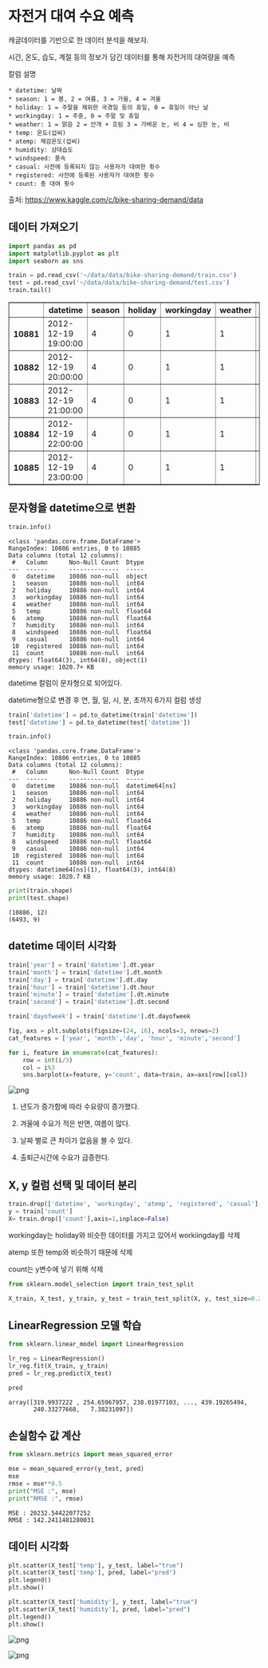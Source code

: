 # 자전거 대여 수요 예측

캐글데이터를 기반으로 한 데이터 분석을 해보자.

시간, 온도, 습도, 계절 등의 정보가 담긴 데이터를 통해 자전거의 대여량을 예측

칼럼 설명

    * datetime: 날짜
    * season: 1 = 봄, 2 = 여름, 3 = 가을, 4 = 겨울
    * holiday: 1 = 주말을 제외한 국경일 등의 휴일, 0 = 휴일이 아닌 날
    * workingday: 1 = 주중, 0 = 주말 및 휴일
    * weather: 1 = 맑음 2 = 안개 + 흐림 3 = 가벼운 눈, 비 4 = 심한 눈, 비
    * temp: 온도(섭씨)
    * atemp: 체감온도(섭씨)
    * humidity: 상대습도
    * windspeed: 풍속
    * casual: 사전에 등록되지 않는 사용자가 대여한 횟수
    * registered: 사전에 등록된 사용자가 대여한 횟수
    * count: 총 대여 횟수

출처: https://www.kaggle.com/c/bike-sharing-demand/data

## 데이터 가져오기


```python
import pandas as pd
import matplotlib.pyplot as plt
import seaborn as sns
```


```python
train = pd.read_csv('~/data/data/bike-sharing-demand/train.csv')
test = pd.read_csv('~/data/data/bike-sharing-demand/test.csv')
train.tail()
```




<div>
<style scoped>
    .dataframe tbody tr th:only-of-type {
        vertical-align: middle;
    }

    .dataframe tbody tr th {
        vertical-align: top;
    }

    .dataframe thead th {
        text-align: right;
    }
</style>
<table border="1" class="dataframe">
  <thead>
    <tr style="text-align: right;">
      <th></th>
      <th>datetime</th>
      <th>season</th>
      <th>holiday</th>
      <th>workingday</th>
      <th>weather</th>
      <th>temp</th>
      <th>atemp</th>
      <th>humidity</th>
      <th>windspeed</th>
      <th>casual</th>
      <th>registered</th>
      <th>count</th>
    </tr>
  </thead>
  <tbody>
    <tr>
      <th>10881</th>
      <td>2012-12-19 19:00:00</td>
      <td>4</td>
      <td>0</td>
      <td>1</td>
      <td>1</td>
      <td>15.58</td>
      <td>19.695</td>
      <td>50</td>
      <td>26.0027</td>
      <td>7</td>
      <td>329</td>
      <td>336</td>
    </tr>
    <tr>
      <th>10882</th>
      <td>2012-12-19 20:00:00</td>
      <td>4</td>
      <td>0</td>
      <td>1</td>
      <td>1</td>
      <td>14.76</td>
      <td>17.425</td>
      <td>57</td>
      <td>15.0013</td>
      <td>10</td>
      <td>231</td>
      <td>241</td>
    </tr>
    <tr>
      <th>10883</th>
      <td>2012-12-19 21:00:00</td>
      <td>4</td>
      <td>0</td>
      <td>1</td>
      <td>1</td>
      <td>13.94</td>
      <td>15.910</td>
      <td>61</td>
      <td>15.0013</td>
      <td>4</td>
      <td>164</td>
      <td>168</td>
    </tr>
    <tr>
      <th>10884</th>
      <td>2012-12-19 22:00:00</td>
      <td>4</td>
      <td>0</td>
      <td>1</td>
      <td>1</td>
      <td>13.94</td>
      <td>17.425</td>
      <td>61</td>
      <td>6.0032</td>
      <td>12</td>
      <td>117</td>
      <td>129</td>
    </tr>
    <tr>
      <th>10885</th>
      <td>2012-12-19 23:00:00</td>
      <td>4</td>
      <td>0</td>
      <td>1</td>
      <td>1</td>
      <td>13.12</td>
      <td>16.665</td>
      <td>66</td>
      <td>8.9981</td>
      <td>4</td>
      <td>84</td>
      <td>88</td>
    </tr>
  </tbody>
</table>
</div>



## 문자형을 datetime으로 변환


```python
train.info()
```

    <class 'pandas.core.frame.DataFrame'>
    RangeIndex: 10886 entries, 0 to 10885
    Data columns (total 12 columns):
     #   Column      Non-Null Count  Dtype  
    ---  ------      --------------  -----  
     0   datetime    10886 non-null  object 
     1   season      10886 non-null  int64  
     2   holiday     10886 non-null  int64  
     3   workingday  10886 non-null  int64  
     4   weather     10886 non-null  int64  
     5   temp        10886 non-null  float64
     6   atemp       10886 non-null  float64
     7   humidity    10886 non-null  int64  
     8   windspeed   10886 non-null  float64
     9   casual      10886 non-null  int64  
     10  registered  10886 non-null  int64  
     11  count       10886 non-null  int64  
    dtypes: float64(3), int64(8), object(1)
    memory usage: 1020.7+ KB


datetime 칼럼이 문자형으로 되어있다.

datetime형으로 변경 후 연, 월, 일, 시, 분, 초까지 6가지 컬럼 생성


```python
train['datetime'] = pd.to_datetime(train['datetime'])
test['datetime'] = pd.to_datetime(test['datetime'])

train.info()
```

    <class 'pandas.core.frame.DataFrame'>
    RangeIndex: 10886 entries, 0 to 10885
    Data columns (total 12 columns):
     #   Column      Non-Null Count  Dtype         
    ---  ------      --------------  -----         
     0   datetime    10886 non-null  datetime64[ns]
     1   season      10886 non-null  int64         
     2   holiday     10886 non-null  int64         
     3   workingday  10886 non-null  int64         
     4   weather     10886 non-null  int64         
     5   temp        10886 non-null  float64       
     6   atemp       10886 non-null  float64       
     7   humidity    10886 non-null  int64         
     8   windspeed   10886 non-null  float64       
     9   casual      10886 non-null  int64         
     10  registered  10886 non-null  int64         
     11  count       10886 non-null  int64         
    dtypes: datetime64[ns](1), float64(3), int64(8)
    memory usage: 1020.7 KB



```python
print(train.shape)
print(test.shape)
```

    (10886, 12)
    (6493, 9)


## datetime 데이터 시각화


```python
train['year'] = train['datetime'].dt.year
train['month'] = train['datetime'].dt.month
train['day'] = train['datetime'].dt.day
train['hour'] = train['datetime'].dt.hour
train['minute'] = train['datetime'].dt.minute
train['second'] = train['datetime'].dt.second

train['dayofweek'] = train['datetime'].dt.dayofweek
```


```python
fig, axs = plt.subplots(figsize=(24, 16), ncols=3, nrows=2)
cat_features = ['year', 'month','day', 'hour', 'minute','second']

for i, feature in enumerate(cat_features):
    row = int(i/3)
    col = i%3
    sns.barplot(x=feature, y='count', data=train, ax=axs[row][col])
```


    
![png](output_12_0.png)
    


1. 년도가 증가함에 따라 수요량이 증가했다.


2. 겨울에 수요가 적은 반면, 여름이 많다.


3. 날짜 별로 큰 차이가 없음을 볼 수 있다.


4. 출퇴근시간에 수요가 급증한다.

## X, y 컬럼 선택 및 데이터 분리


```python
train.drop(['datetime', 'workingday', 'atemp', 'registered', 'casual'], axis = 1, inplace = True)
y = train['count']
X= train.drop(['count'],axis=1,inplace=False)
```

workingday는 holiday와 비슷한 데이터를 가지고 있어서 workiingday를 삭제

atemp 또한 temp와 비슷하기 때문에 삭제



count는 y변수에 넣기 위해 삭제


```python
from sklearn.model_selection import train_test_split

X_train, X_test, y_train, y_test = train_test_split(X, y, test_size=0.2, random_state=0)
```

## LinearRegression 모델 학습


```python
from sklearn.linear_model import LinearRegression

lr_reg = LinearRegression()
lr_reg.fit(X_train, y_train)
pred = lr_reg.predict(X_test)

pred
```




    array([319.9937222 , 254.65967957, 238.01977103, ..., 439.19265494,
           240.33277668,   7.38231097])



## 손실함수 값 계산


```python
from sklearn.metrics import mean_squared_error

mse = mean_squared_error(y_test, pred)
mse
rmse = mse**0.5
print("MSE :", mse)
print("RMSE :", rmse)
```

    MSE : 20232.54422077252
    RMSE : 142.2411481280031


## 데이터 시각화


```python
plt.scatter(X_test['temp'], y_test, label="true")
plt.scatter(X_test['temp'], pred, label="pred")
plt.legend()
plt.show()

plt.scatter(X_test['humidity'], y_test, label="true")
plt.scatter(X_test['humidity'], pred, label="pred")
plt.legend()
plt.show()
```


    
![png](output_23_0.png)
    



    
![png](output_23_1.png)
    

